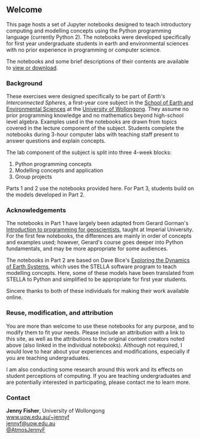 ## Welcome

This page hosts a set of Jupyter notebooks designed to teach introductory computing and modelling concepts using the Python programming language (currently Python 2). The notebooks were developed specifically for first year undergraduate students in earth and environmental sciences with no prior experience in programming or computer science.

The notebooks and some brief descriptions of their contents are available to [view or download](notebooks/notebook-list.md).

### Background

These exercises were designed specifically to be part of *Earth's Interconnected Spheres*, a first-year core subject in the [School of Earth and Environmental Sciences](https://smah.uow.edu.au/sees/index.html) at the [University of Wollongong](https://www.uow.edu.au/index.html). They assume no prior programming knowledge and no mathematics beyond high-school level algebra. Examples used in the notebooks are drawn from topics covered in the lecture component of the subject. Students complete the notebooks during 3-hour computer labs with teaching staff present to answer questions and explain concepts.

The lab component of the subject is split into three 4-week blocks:
1. Python programming concepts
2. Modelling concepts and application
3. Group projects

Parts 1 and 2 use the notebooks provided here. For Part 3, students build on the models developed in Part 2.

### Acknowledgements

The notebooks in Part 1 have largely been adapted from Gerard Gorman's [Introduction to programming for geoscientists](http://ggorman.github.io/Introduction-to-programming-for-geoscientists/), taught at Imperial University. For the first few notebooks, the differences are mainly in order of concepts and examples used; however, Gerard's course goes deeper into Python fundamentals, and may be more appropriate for some audiences.

The notebooks in Part 2 are based on Dave Bice's [Exploring the Dynamics of Earth Systems](http://www3.geosc.psu.edu/~dmb53/DaveSTELLA/entrance.htm), which uses the STELLA software program to teach modelling concepts. Here, some of these models have been translated from STELLA to Python and simplified to be appropriate for first year students.

Sincere thanks to both of these individuals for making their work available online.

### Reuse, modification, and attribution

You are more than welcome to use these notebooks for any purpose, and to modify them to fit your needs. Please include an attribution with a link to this site, as well as the attributions to the original content creators noted above (also linked in the individual notebooks). Although not required, I would love to hear about your experiences and modifications, especially if you are teaching undergraduates.

I am also conducting some research around this work and its effects on student perceptions of computing. If you are teaching undergraduates and are potentially interested in participating, please contact me to learn more.

### Contact
**Jenny Fisher**, University of Wollongong<br>
www.uow.edu.au/~jennyf<br>
jennyf@uow.edu.au<br>
[@AtmosJennyF](https://twitter.com/AtmosJennyF)
